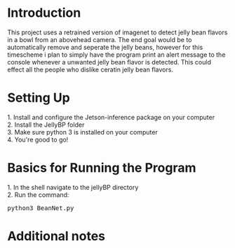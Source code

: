 <h1>Introduction</h1>
This project uses a retrained version of imagenet to detect jelly bean flavors in a bowl from an abovehead camera.
The end goal would be to automatically remove and seperate the jelly beans, however for this timescheme i plan to simply have the program print an alert message to the console whenever a unwanted jelly bean flavor is detected.
This could effect all the people who dislike ceratin jelly bean flavors.



<h1>Setting Up</h1>
1. Install and configure the Jetson-inference package on your computer
<br>
2. Install the JellyBP folder
<br>
3. Make sure python 3 is installed on your computer
<br>
4. You're good to go!
<h1>Basics for Running the Program</h1>
1. In the shell navigate to the jellyBP directory
<br>
2. Run the command: <pre>python3 BeanNet.py </pre>



<h1>Additional notes</h1>